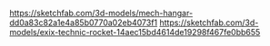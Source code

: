 https://sketchfab.com/3d-models/mech-hangar-dd0a83c82a1e4a85b0770a02eb4073f1
https://sketchfab.com/3d-models/exix-technic-rocket-14aec15bd4614de19298f467fe0bb655

